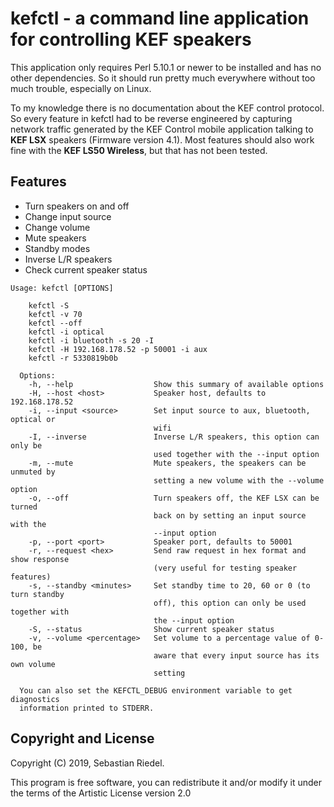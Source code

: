 # kefctl - a command line application for controlling KEF speakers

  This application only requires Perl 5.10.1 or newer to be installed and has no
  other dependencies. So it should run pretty much everywhere without too much
  trouble, especially on Linux.

  To my knowledge there is no documentation about the KEF control protocol. So
  every feature in kefctl had to be reverse engineered by capturing network
  traffic generated by the KEF Control mobile application talking to **KEF LSX**
  speakers (Firmware version 4.1). Most features should also work fine with the
  **KEF LS50 Wireless**, but that has not been tested.

## Features

  * Turn speakers on and off
  * Change input source
  * Change volume
  * Mute speakers
  * Standby modes
  * Inverse L/R speakers
  * Check current speaker status

```
Usage: kefctl [OPTIONS]

    kefctl -S
    kefctl -v 70
    kefctl --off
    kefctl -i optical
    kefctl -i bluetooth -s 20 -I
    kefctl -H 192.168.178.52 -p 50001 -i aux
    kefctl -r 5330819b0b

  Options:
    -h, --help                  Show this summary of available options
    -H, --host <host>           Speaker host, defaults to 192.168.178.52
    -i, --input <source>        Set input source to aux, bluetooth, optical or
                                wifi
    -I, --inverse               Inverse L/R speakers, this option can only be
                                used together with the --input option
    -m, --mute                  Mute speakers, the speakers can be unmuted by
                                setting a new volume with the --volume option
    -o, --off                   Turn speakers off, the KEF LSX can be turned
                                back on by setting an input source with the
                                --input option
    -p, --port <port>           Speaker port, defaults to 50001
    -r, --request <hex>         Send raw request in hex format and show response
                                (very useful for testing speaker features)
    -s, --standby <minutes>     Set standby time to 20, 60 or 0 (to turn standby
                                off), this option can only be used together with
                                the --input option
    -S, --status                Show current speaker status
    -v, --volume <percentage>   Set volume to a percentage value of 0-100, be
                                aware that every input source has its own volume
                                setting

  You can also set the KEFCTL_DEBUG environment variable to get diagnostics
  information printed to STDERR.
  ```

## Copyright and License

  Copyright (C) 2019, Sebastian Riedel.

  This program is free software, you can redistribute it and/or modify it under
  the terms of the Artistic License version 2.0
